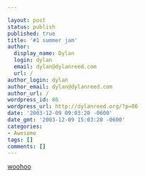 ```yaml
---

layout: post
status: publish
published: true
title: '#1 summer jam'
author:
  display_name: Dylan
  login: dylan
  email: dylan@dylanreed.com
  url: /
author_login: dylan
author_email: dylan@dylanreed.com
author_url: /
wordpress_id: 86
wordpress_url: http://dylanreed.org/?p=86
date: '2003-12-09 09:03:20 -0600'
date_gmt: '2003-12-09 15:03:20 -0600'
categories:
- Awesome
tags: []
comments: []
---
```


[woohoo][1]

   [1]: http://www.homestarrunner.com/fhqwhgads.html

